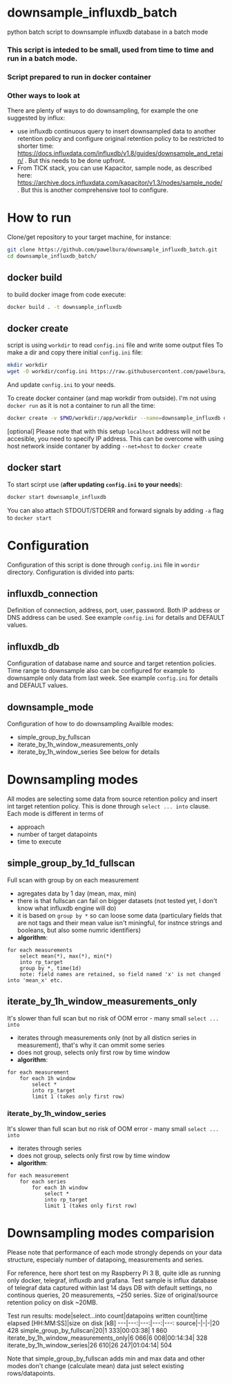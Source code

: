 # downsample_influxdb_batch
python batch script to downsample influxdb database in a batch mode

### This script is inteded to be small, used from time to time and run in a batch mode.
### Script prepared to run in docker container

### Other ways to look at
There are plenty of ways to do downsampling, for example the one suggested by influx:
 - use influxdb continuous query to insert downsampled data to another retention policy and configure original retention policy to be restricted to shorter time: https://docs.influxdata.com/influxdb/v1.8/guides/downsample_and_retain/ . But this needs to be done upfront.
 - From TICK stack, you can use Kapacitor, sample node, as described here: https://archive.docs.influxdata.com/kapacitor/v1.3/nodes/sample_node/ . But this is another comprehensive tool to configure.

# How to run
Clone/get repository to your target machine, for instance:
```bash
git clone https://github.com/pawelbura/downsample_influxdb_batch.git
cd downsample_influxdb_batch/ 
```

## docker build
to build docker image from code execute:
```bash
docker build . -t downsample_influxdb 
```

## docker create
script is using `workdir` to read `config.ini` file and write some output files
To make a dir and copy there initial `config.ini` file:
```bash
mkdir workdir
wget -O workdir/config.ini https://raw.githubusercontent.com/pawelbura/downsample_influxdb_batch/main/app/config.ini
```

And update `config.ini` to your needs.

To create docker container (and map workdir from outside). I'm not using `docker run` as it is not a container to run all the time:
```bash
docker create -v $PWD/workdir:/app/workdir --name=downsample_influxdb downsample_influxdb
```
[optional] Please note that with this setup `localhost` address will not be accesible, you need to specify IP address. This can be overcome with using host network inside contaner by adding `--net=host` to `docker create`

## docker start
To start scirpt use (**after updating `config.ini` to your needs**):
```bash
docker start downsample_influxdb
```
You can also attach STDOUT/STDERR and forward signals by adding `-a` flag to `docker start`


# Configuration
Configuration of this script is done through `config.ini` file in `wordir` directory.
Configuration is divided into parts:
## influxdb_connection
Definition of connection, address, port, user, password. Both IP address or DNS address can be used. 
See example `config.ini` for details and DEFAULT values.
## influxdb_db
Configuration of database name and source and target retention policies. 
Time range to downsample also can be configured for example to downsample only data from last week.
See example `config.ini` for details and DEFAULT values.

## downsample_mode
Configuration of how to do downsampling
Availble modes:
- simple_group_by_fullscan
- iterate_by_1h_window_measurements_only
- iterate_by_1h_window_series
See below for details

# Downsampling modes
All modes are selecting some data from source retention policy and insert int target retention policy. This is done through `select ... into` clause.
Each mode is different in terms of
- approach
- number of target datapoints
- time to execute

## simple_group_by_1d_fullscan
Full scan with group by on each measurement
 - agregates data by 1 day (mean, max, min) 
 - there is that fullscan can fail on bigger datasets (not tested yet, I don't know what influxdb engine will do)
 - it is based on `group by *` so can loose some data (particulary fields that are not tags and their mean value isn't miningful, for instnce strings and booleans, but also some numric identifiers)
 - **algorithm**:
```
for each measurements
    select mean(*), max(*), min(*)
    into rp_target 
    group by *, time(1d)
    note: field names are retained, so field named 'x' is not changed into 'mean_x' etc.
```
## iterate_by_1h_window_measurements_only
It's slower than full scan but no risk of OOM error - many small `select ... into`
-  iterates through measurements only (not by all disticn series in measurement), that's why it can ommit some series
- does not group, selects only first row by time window
- **algorithm**:
```
for each measurement
    for each 1h window
        select *
        into rp_target 
        limit 1 (takes only first row)
```

### iterate_by_1h_window_series
It's slower than full scan but no risk of OOM error - many small `select ... into`
- iterates through series 
- does not group, selects only first row by time window
- **algorithm**:
```
for each measurement
    for each series
        for each 1h window
            select *
            into rp_target 
            limit 1 (takes only first row)
```

# Downsampling modes comparision
Please note that performance of each mode strongly depends on your data structure, especialy number of datapoing, measurements and series.

For reference, here short test on my Raspberry Pi 3 B, quite idle as running only docker, telegraf, influxdb and grafana.
Test sample is influx database of telegraf data captured within last 14 days
DB with default settings, no continous queries, 20 measurements, ~250 series.
Size of original/source retention policy on disk ~20MB.

Test run results:
mode|select…into count|datapoins written count|time elapsed [HH:MM:SS]|size on disk [kB]
---|---:|---:|---:|---:
source|-|-|-|20 428
simple_group_by_fullscan|20|1 333|00:03:38| 1 860
iterate_by_1h_window_measurements_only|6 066|6 008|00:14:34| 328	
iterate_by_1h_window_series|26 610|26 247|01:04:14| 504

Note that simple_group_by_fullscan adds min and max data and other modes don't change (calculate mean) data just select existing rows/datapoints.
